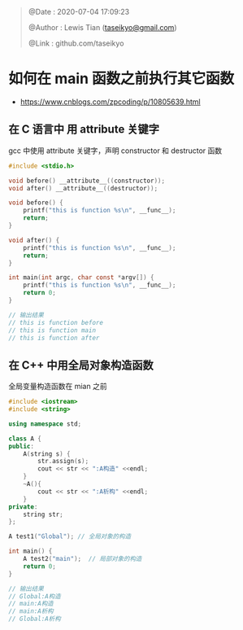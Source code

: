 > @Date    : 2020-07-04 17:09:23
>
> @Author  : Lewis Tian (taseikyo@gmail.com)
>
> @Link    : github.com/taseikyo

# 如何在 main 函数之前执行其它函数

- https://www.cnblogs.com/zpcoding/p/10805639.html

## 在 C 语言中 用 __attribute__ 关键字

gcc 中使用 attribute 关键字，声明 constructor 和 destructor 函数

```c
#include <stdio.h>

void before() __attribute__((constructor));
void after() __attribute__((destructor));

void before() {
	printf("this is function %s\n", __func__);
	return;
}

void after() {
	printf("this is function %s\n", __func__);
	return;
}

int main(int argc, char const *argv[]) {
	printf("this is function %s\n", __func__);
	return 0;
}

// 输出结果
// this is function before
// this is function main
// this is function after
```

## 在 C++ 中用全局对象构造函数

全局变量构造函数在 mian 之前

```c++
#include <iostream>
#include <string>

using namespace std;

class A {
public:
    A(string s) {
        str.assign(s);
        cout << str << ":A构造" <<endl;
    }
    ~A(){
        cout << str << ":A析构" <<endl;
    }
private:
    string str;
};

A test1("Global"); // 全局对象的构造

int main() {
    A test2("main");  // 局部对象的构造
    return 0;
}

// 输出结果
// Global:A构造
// main:A构造
// main:A析构
// Global:A析构
```
